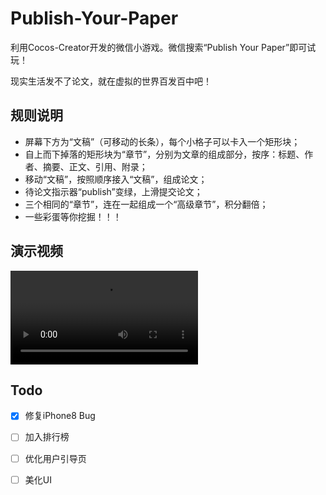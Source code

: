 # Publish-Your-Paper
利用Cocos-Creator开发的微信小游戏。微信搜索“Publish Your Paper”即可试玩！

现实生活发不了论文，就在虚拟的世界百发百中吧！

## 规则说明
- 屏幕下方为“文稿”（可移动的长条），每个小格子可以卡入一个矩形块；
- 自上而下掉落的矩形块为“章节”，分别为文章的组成部分，按序：标题、作者、摘要、正文、引用、附录；
- 移动“文稿”，按照顺序接入“文稿”，组成论文；
- 待论文指示器“publish”变绿，上滑提交论文；
- 三个相同的“章节”，连在一起组成一个“高级章节”，积分翻倍；
- 一些彩蛋等你挖掘！！！

## 演示视频

<video src="demo.mp4"></video>

## Todo
- [x] 修复iPhone8 Bug
- [ ] 加入排行榜
- [ ] 优化用户引导页
- [ ] 美化UI

